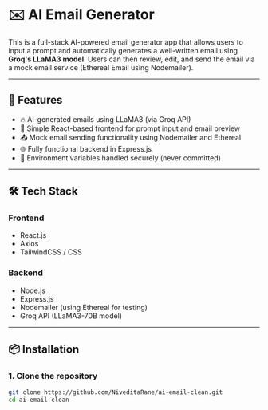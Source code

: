 # ✉️ AI Email Generator

This is a full-stack AI-powered email generator app that allows users to input a prompt and automatically generates a well-written email using **Groq's LLaMA3 model**. Users can then review, edit, and send the email via a mock email service (Ethereal Email using Nodemailer).

---

## 🚀 Features

- 🔥 AI-generated emails using LLaMA3 (via Groq API)
- 📝 Simple React-based frontend for prompt input and email preview
- 📤 Mock email sending functionality using Nodemailer and Ethereal
- 🌐 Fully functional backend in Express.js
- 🔐 Environment variables handled securely (never committed)

---

## 🛠️ Tech Stack

### Frontend
- React.js
- Axios
- TailwindCSS / CSS

### Backend
- Node.js
- Express.js
- Nodemailer (using Ethereal for testing)
- Groq API (LLaMA3-70B model)

---

## 📦 Installation

### 1. Clone the repository

```bash
git clone https://github.com/NiveditaRane/ai-email-clean.git
cd ai-email-clean
